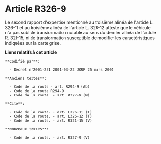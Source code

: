 # Article R326-9

Le second rapport d'expertise mentionné au troisième alinéa de l'article L. 326-11 et au troisième alinéa de l'article L.
326-12 atteste que le véhicule n'a pas subi de transformation notable au sens du dernier alinéa de l'article R. 321-15, ni de
transformation susceptible de modifier les caractéristiques indiquées sur la carte grise.

**Liens relatifs à cet article**

	**Codifié par**:

	  - Décret n°2001-251 2001-03-22 JORF 25 mars 2001

	**Anciens textes**:

	  - Code de la route - art. R294-9 (Ab)
	  - Code de la route R294-9
	  - Code de la route. - art. R327-9 (M)

	**Cite**:

	  - Code de la route. - art. L326-11 (T)
	  - Code de la route. - art. L326-12 (T)
	  - Code de la route. - art. R321-15 (V)

	**Nouveaux textes**:

	  - Code de la route. - art. R327-9 (V)
